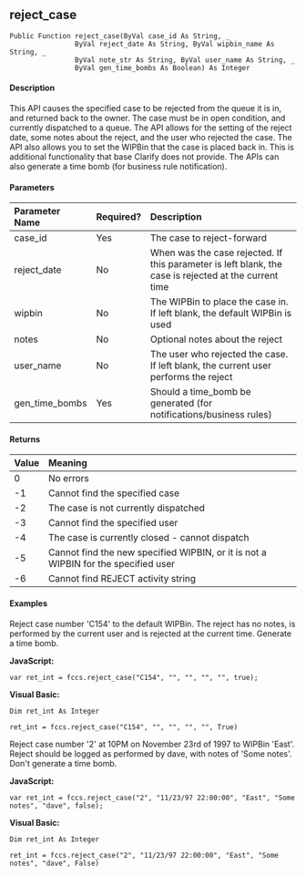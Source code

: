 reject_case
-----------

```
Public Function reject_case(ByVal case_id As String, _
                ByVal reject_date As String, ByVal wipbin_name As String, _
                ByVal note_str As String, ByVal user_name As String, _
                ByVal gen_time_bombs As Boolean) As Integer
```

#### Description

This API causes the specified case to be rejected from the queue it is in, and returned back to the owner. The case must be in open condition, and currently dispatched to a queue. The API allows for the setting of the reject date, some notes about the reject, and the user who rejected the case. The API also allows you to set the WIPBin that the case is placed back in. This is additional functionality that base Clarify does not provide. The APIs can also generate a time bomb (for business rule notification).

#### Parameters

| Parameter Name | Required? | Description |
|:--- |:--- |:--- |
| case_id | Yes | The case to reject-forward |
| reject_date | No | When was the case rejected. If this parameter is left blank, the case is rejected at the current time |
| wipbin | No | The WIPBin to place the case in. If left blank, the default WIPBin is used |
| notes | No | Optional notes about the reject |
| user_name | No | The user who rejected the case. If left blank, the current user performs the reject |
| gen_time_bombs | Yes | Should a time_bomb be generated (for notifications/business rules) |

#### Returns

| Value | Meaning |
|:--- |:--- |
| 0 | No errors |
| -1 | Cannot find the specified case |
| -2 | The case is not currently dispatched |
| -3 | Cannot find the specified user |
| -4 | The case is currently closed - cannot dispatch |
| -5 | Cannot find the new specified WIPBIN, or it is not a WIPBIN for the specified user |
| -6 | Cannot find REJECT activity string |

#### Examples

Reject case number 'C154' to the default WIPBin. The reject has no notes, is performed by the current user and is rejected at the current time. Generate a time bomb.

**JavaScript:**
```
var ret_int = fccs.reject_case("C154", "", "", "", "", true);
```

**Visual Basic:**
```
Dim ret_int As Integer

ret_int = fccs.reject_case("C154", "", "", "", "", True)
```

Reject case number '2' at 10PM on November 23rd of 1997 to WIPBin 'East'. Reject should be logged as performed by dave, with notes of 'Some notes'. Don't generate a time bomb.

**JavaScript:**
```
var ret_int = fccs.reject_case("2", "11/23/97 22:00:00", "East", "Some notes", "dave", false);
```

**Visual Basic:**
```
Dim ret_int As Integer

ret_int = fccs.reject_case("2", "11/23/97 22:00:00", "East", "Some notes", "dave", False)
```
